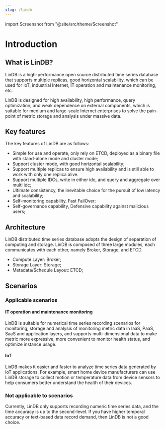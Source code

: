 ```yaml
---
slug: /lindb
---
```


import Screenshot from "@site/src/theme/Screenshot"

# Introduction

## What is LinDB?

LinDB is a high-performance open source distributed time series database that supports multiple replicas, good
horizontal scalability,
which can be used for IoT, industrial Internet, IT operation and maintenance monitoring, etc.

LinDB is designed for high availability, high performance, query optimization, and weak dependence on external
components, which is suitable for medium and large-scale Internet enterprises to solve the pain-point of metric storage
and analysis under massive data.

## Key features

The key features of LinDB are as follows:

- Simple for use and operate, only rely on ETCD, deployed as a binary file with stand-alone mode and cluster mode;
- Support cluster mode, with good horizontal scalability;
- Support multiple replicas to ensure high availability and is still able to work with only one replica alive.
- Support multiple IDCs, write in either idc, and query and aggregate over multi idc;
- Ultimate consistency, the inevitable choice for the pursuit of low latency and scalability;
- Self-monitoring capability, Fast FailOver;
- Self-governance capability, Defensive capability against malicious users;

## Architecture

LinDB distributed time series database adopts the design of separation of computing and storage. LinDB is composed of
three large modules, each communicates with each other, namely Broker, Storage, and ETCD.

- Compute Layer: Broker;
- Storage Layer: Storage;
- Metadata/Schedule Layout: ETCD;

<Screenshot
  alt="architecture"
  title="Architecture"
  src="/img/lindb/design/architecture.png"
/>

## Scenarios

### Applicable scenarios

#### IT operation and maintenance monitoring

LinDB is suitable for numerical time series recording scenarios for monitoring, storage and analysis of
monitoring metric data in IaaS, PaaS, SaaS and application layers, and supports multi-dimensional data to make
metric more expressive, more convenient to monitor health status, and optimize instance usage.

#### IoT

LinDB makes it easier and faster to analyze time series data generated by IoT applications. For example, smart home
device manufacturers can use LinDB storage to collect motion or temperature data from device sensors to help consumers
better understand the health of their devices.

### Not applicable to scenarios

Currently, LinDB only supports recording numeric time series data, and the time accuracy is up to the second-level. If
you have higher temporal accuracy or text-based data record demand, then LinDB is not a good choice.
